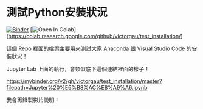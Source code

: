 # 測試Python安裝狀況

[![Binder](https://mybinder.org/badge_logo.svg)](https://mybinder.org/v2/gh/victorgau/test_installation/master)
[![Open In Colab](https://colab.research.google.com/assets/colab-badge.svg)](https://colab.research.google.com/github/victorgau/test_installation/]

這個 Repo 裡面的檔案主要用來測試大家 Anaconda 跟 Visual Studio Code 的安裝狀況！

Jupyter Lab 上面的執行，會類似底下這個連結裡面的樣子！

https://mybinder.org/v2/gh/victorgau/test_installation/master?filepath=Jupyter%20%E6%B8%AC%E8%A9%A6.ipynb

我會再錄製影片說明！